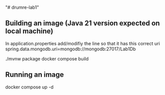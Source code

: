 "# drumre-lab1" 

## Building an image (Java 21 version expected on local machine)
In application.properties add/modifiy the line so that it has this correct uri
spring.data.mongodb.uri=mongodb://mongodb:27017/Lab1Db

./mvnw package
docker compose build

## Running an image
docker compose up -d

